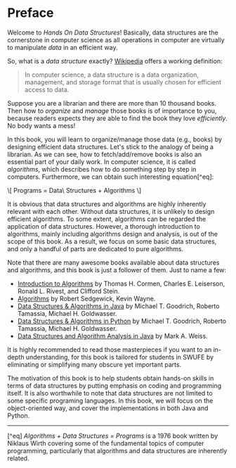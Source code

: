 # Preface
Welcome to *Hands On Data Structures*! Basically, data structures are the cornerstone in computer science as all operations in computer are virtually to manipulate *data* in an efficient way.

So, what is a *data structure* exactly? [Wikipedia](https://en.wikipedia.org/wiki/Data_structure) offers a working definition:

> In computer science, a data structure is a data organization, management, and storage format that is usually chosen for efficient access to data.

Suppose you are a librarian and there are more than 10 thousand books. Then how to *organize* and *manage* those books is of importance to you, because readers expects they are able to find the book they love *efficiently*. No body wants a mess!

In this book, you will learn to organize/manage those data (e.g., books) by designing efficient data structures. Let's stick to the analogy of being a librarian. As we can see, how to fetch/add/remove books is also an essential part of your daily work. In computer science, it is called *algorithms*, which describes how to do something step by step in computers. Furthermore, we can obtain such interesting equation[^eq]:

\\[ Programs = Data\ Structures + Algorithms \\]

It is obvious that data structures and algorithms are highly inherently relevant with each other. Without data structures, it is unlikely to design efficient algorithms. To some extent, algorithms can be regarded the application of data structures. However, a thorough introduction to algorithms, mainly including algorithms design and analysis, is out of the scope of this book. As a result, we focus on some basic data structures, and only a handful of parts are dedicated to pure algorithms.

Note that there are many awesome books available about data structures and algorithms, and this book is just a follower of them. Just to name a few:

- [Introduction to Algorithms](https://book.douban.com/subject/3904676/) by Thomas H. Cormen, Charles E. Leiserson, Ronald L. Rivest, and Clifford Stein.
- [Algorithms](https://book.douban.com/subject/4854123/) by Robert Sedgewick, Kevin Wayne.
- [Data Structures & Algorithms in Java](https://book.douban.com/subject/24773502/) by Michael T. Goodrich, Roberto Tamassia, Michael H. Goldwasser.
- [Data Structures & Algorithms in Python](https://book.douban.com/subject/10607365/) by Michael T. Goodrich, Roberto Tamassia, Michael H. Goldwasser.
- [Data Structures and Algorithm Analysis in Java](https://book.douban.com/subject/10530466/) by Mark A. Weiss.

It is highly recommended to read those masterpieces if you want to an in-depth understanding, for this book is tailored for students in SWUFE by eliminating or simplifying many obscure yet important parts.

The motivation of this book is to help students obtain hands-on skills in terms of data structures by putting emphasis on coding and programming itself. It is also worthwhile to note that data structures are not limited to some specific programing languages. In this book, we will focus on the object-oriented way, and cover the implementations in both Java and Python.

---

[^eq] *Algorithms + Data Structures = Programs* is a 1976 book written by Niklaus Wirth covering some of the fundamental topics of computer programming, particularly that algorithms and data structures are inherently related.